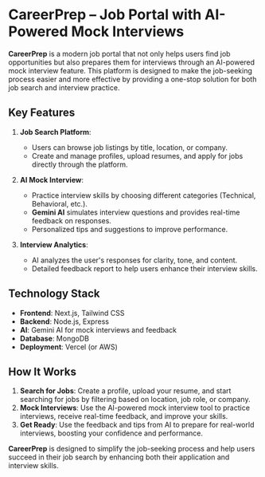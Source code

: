 # **CareerPrep** – Job Portal with AI-Powered Mock Interviews

**CareerPrep** is a modern job portal that not only helps users find job opportunities but also prepares them for interviews through an AI-powered mock interview feature. This platform is designed to make the job-seeking process easier and more effective by providing a one-stop solution for both job search and interview practice.

## **Key Features**
1. **Job Search Platform**:
   - Users can browse job listings by title, location, or company.
   - Create and manage profiles, upload resumes, and apply for jobs directly through the platform.
   
2. **AI Mock Interview**:
   - Practice interview skills by choosing different categories (Technical, Behavioral, etc.).
   - **Gemini AI** simulates interview questions and provides real-time feedback on responses.
   - Personalized tips and suggestions to improve performance.

3. **Interview Analytics**:
   - AI analyzes the user's responses for clarity, tone, and content.
   - Detailed feedback report to help users enhance their interview skills.

## **Technology Stack**
- **Frontend**: Next.js, Tailwind CSS
- **Backend**: Node.js, Express
- **AI**: Gemini AI for mock interviews and feedback
- **Database**: MongoDB
- **Deployment**: Vercel (or AWS)

## **How It Works**
1. **Search for Jobs**: Create a profile, upload your resume, and start searching for jobs by filtering based on location, job role, or company.
2. **Mock Interviews**: Use the AI-powered mock interview tool to practice interviews, receive real-time feedback, and improve your skills.
3. **Get Ready**: Use the feedback and tips from AI to prepare for real-world interviews, boosting your confidence and performance.

**CareerPrep** is designed to simplify the job-seeking process and help users succeed in their job search by enhancing both their application and interview skills.

